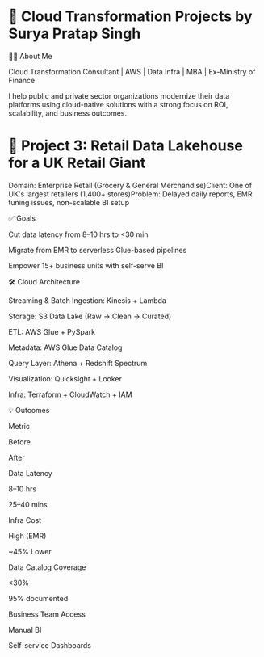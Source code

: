 # 💼 Cloud Transformation Projects by Surya Pratap Singh

👨‍💻 About Me

Cloud Transformation Consultant | AWS | Data Infra | MBA | Ex-Ministry of Finance

I help public and private sector organizations modernize their data platforms using cloud-native solutions with a strong focus on ROI, scalability, and business outcomes.

# 📁 Project 3: Retail Data Lakehouse for a UK Retail Giant

Domain: Enterprise Retail (Grocery & General Merchandise)Client: One of UK's largest retailers (1,400+ stores)Problem: Delayed daily reports, EMR tuning issues, non-scalable BI setup

✅ Goals

Cut data latency from 8–10 hrs to <30 min

Migrate from EMR to serverless Glue-based pipelines

Empower 15+ business units with self-serve BI

🛠️ Cloud Architecture

Streaming & Batch Ingestion: Kinesis + Lambda

Storage: S3 Data Lake (Raw → Clean → Curated)

ETL: AWS Glue + PySpark

Metadata: AWS Glue Data Catalog

Query Layer: Athena + Redshift Spectrum

Visualization: Quicksight + Looker

Infra: Terraform + CloudWatch + IAM

💡 Outcomes

Metric

Before

After

Data Latency

8–10 hrs

25–40 mins

Infra Cost

High (EMR)

~45% Lower

Data Catalog Coverage

<30%

95% documented

Business Team Access

Manual BI

Self-service Dashboards


